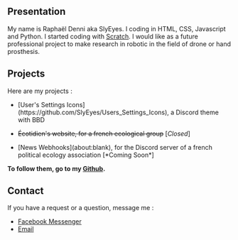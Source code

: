 ## Presentation

My name is Raphaël Denni aka SlyEyes. I coding in HTML, CSS, Javascript and Python. I started coding with [Scratch](https://scratch.mit.edu/users/SlyEyes/). I would like as a future professional project to make research in robotic in the field of drone or hand prosthesis.

## Projects

Here are my projects :
<ul>
<li>[User's Settings Icons](https://github.com/SlyEyes/Users_Settings_Icons), a Discord theme with BBD</li>
<li><p><strike>Écotidien's website, for a french ecological group</strike> [<i>Closed</i>]</p></li>
<li>[News Webhooks](about:blank), for the Discord server of a french political ecology association [*Coming Soon*]</li>
</ul>

**To follow them, go to my [Github](https://github.com/SlyEyes).**

## Contact

If you have a request or a question, message me :
- [Facebook Messenger](https://m.me/raph.denni/)
- [Email](mailto:raphoro.d@gmail.com)
